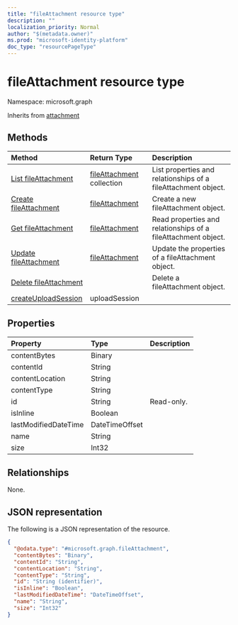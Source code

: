 ```yaml
---
title: "fileAttachment resource type"
description: ""
localization_priority: Normal
author: "$(metadata.owner)"
ms.prod: "microsoft-identity-platform"
doc_type: "resourcePageType"
---
```


# fileAttachment resource type

Namespace: microsoft.graph

Inherits from [attachment](attachment.md)

## Methods

| Method                                                              | Return Type                                    | Description                                                   |
| :------------------------------------------------------------------ | :--------------------------------------------- | :------------------------------------------------------------ |
| [List fileAttachment](../api/fileattachment-list.md)                | [fileAttachment](fileAttachment.md) collection | List properties and relationships of a fileAttachment object. |
| [Create fileAttachment](../api/fileattachment-create.md)            | [fileAttachment](fileAttachment.md)            | Create a new fileAttachment object.                           |
| [Get fileAttachment](../api/fileattachment-get.md)                  | [fileAttachment](fileAttachment.md)            | Read properties and relationships of a fileAttachment object. |
| [Update fileAttachment](../api/fileattachment-update.md)            | [fileAttachment](fileAttachment.md)            | Update the properties of a fileAttachment object.             |
| [Delete fileAttachment](../api/fileattachment-delete.md)            |                                                | Delete a fileAttachment object.                               |
| [createUploadSession](../api/fileattachment-createUploadSession.md) | uploadSession                                  |                                                               |

## Properties

| Property             | Type           | Description |
| :------------------- | :------------- | :---------- |
| contentBytes         | Binary         |             |
| contentId            | String         |             |
| contentLocation      | String         |             |
| contentType          | String         |             |
| id                   | String         | Read-only.  |
| isInline             | Boolean        |             |
| lastModifiedDateTime | DateTimeOffset |             |
| name                 | String         |             |
| size                 | Int32          |             |

## Relationships

None.

## JSON representation

The following is a JSON representation of the resource.

<!-- {
  "blockType": "resource",
  "keyProperty": "id",
  "@odata.type": "microsoft.graph.fileAttachment",
  "baseType": "microsoft.graph.attachment",
  "openType": False
}
-->

```json
{
  "@odata.type": "#microsoft.graph.fileAttachment",
  "contentBytes": "Binary",
  "contentId": "String",
  "contentLocation": "String",
  "contentType": "String",
  "id": "String (identifier)",
  "isInline": "Boolean",
  "lastModifiedDateTime": "DateTimeOffset",
  "name": "String",
  "size": "Int32"
}
```
